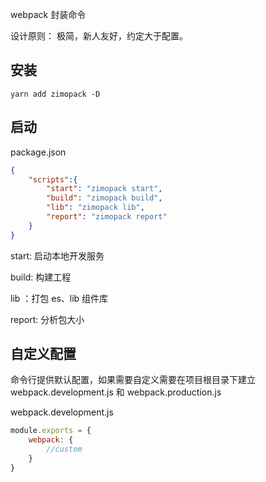 webpack 封装命令

设计原则： 极简，新人友好，约定大于配置。

## 安装 

```
yarn add zimopack -D
```

## 启动

package.json

```json
{
    "scripts":{
        "start": "zimopack start",
        "build": "zimopack build",
        "lib": "zimopack lib",
        "report": "zimopack report"
    }
}
```

start: 启动本地开发服务

build: 构建工程

lib ：打包 es、lib 组件库

report: 分析包大小

## 自定义配置

命令行提供默认配置，如果需要自定义需要在项目根目录下建立 webpack.development.js 和 webpack.production.js

webpack.development.js

```js
module.exports = {
    webpack: {
        //custom
    }
}

```

